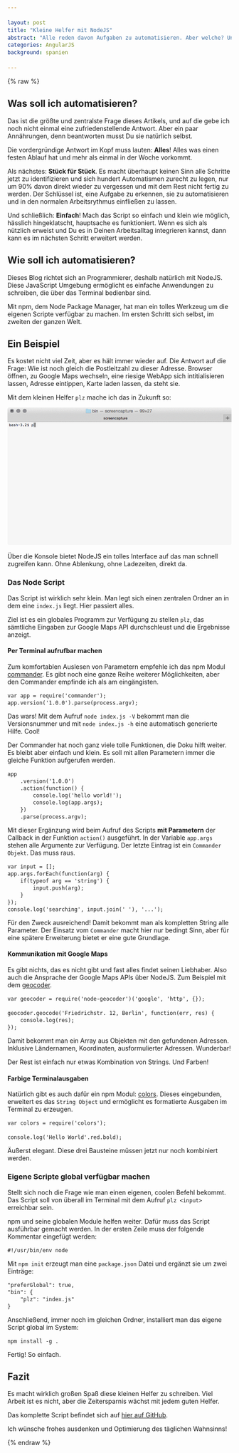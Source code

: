 ```yaml
---

layout: post
title: "Kleine Helfer mit NodeJS"
abstract: "Alle reden davon Aufgaben zu automatisieren. Aber welche? Und vor allem wie? Als JavaScript Entwickler hat man mit NodeJS ein mächtiges Werkzeug an der Hand mit dem fast alles realisierbar wird."
categories: AngularJS
background: spanien

---
```

{% raw %}


## Was soll ich automatisieren?

Das ist die größte und zentralste Frage dieses Artikels, und auf die gebe ich noch nicht einmal eine zufriedenstellende Antwort. Aber ein paar Annährungen, denn beantworten musst Du sie natürlich selbst.

Die vordergründige Antwort im Kopf muss lauten: **Alles**! Alles was einen festen Ablauf hat und mehr als einmal in der Woche vorkommt.

Als nächstes: **Stück für Stück**. Es macht überhaupt keinen Sinn alle Schritte jetzt zu identifizieren und sich hundert Automatismen zurecht zu legen, nur um 90% davon direkt wieder zu vergessen und mit dem Rest nicht fertig zu werden. Der Schlüssel ist, eine Aufgabe zu erkennen, sie zu automatisieren und in den normalen Arbeitsrythmus einfließen zu lassen.

Und schließlich: **Einfach**! Mach das Script so einfach und klein wie möglich, hässlich hingeklatscht, hauptsache es funktioniert. Wenn es sich als nützlich erweist und Du es in Deinen Arbeitsalltag integrieren kannst, dann kann es im nächsten Schritt erweitert werden.


## Wie soll ich automatisieren?

Dieses Blog richtet sich an Programmierer, deshalb natürlich mit NodeJS. Diese JavaScript Umgebung ermöglicht es einfache Anwendungen zu schreiben, die über das Terminal bedienbar sind.

Mit npm, dem Node Package Manager, hat man ein tolles Werkzeug um die eigenen Scripte verfügbar zu machen. Im ersten Schritt sich selbst, im zweiten der ganzen Welt.


## Ein Beispiel

Es kostet nicht viel Zeit, aber es hält immer wieder auf. Die Antwort auf die Frage: Wie ist noch gleich die Postleitzahl zu dieser Adresse. Browser öffnen, zu Google Maps wechseln, eine riesige WebApp sich intitialisieren lassen, Adresse eintippen, Karte laden lassen, da steht sie.

Mit dem kleinen Helfer `plz` mache ich das in Zukunft so:

<img src="/img/plz.gif">

Über die Konsole bietet NodeJS ein tolles Interface auf das man schnell zugreifen kann. Ohne Ablenkung, ohne Ladezeiten, direkt da.


### Das Node Script

Das Script ist wirklich sehr klein. Man legt sich einen zentralen Ordner an in dem eine `index.js` liegt. Hier passiert alles.

Ziel ist es ein globales Programm zur Verfügung zu stellen `plz`, das sämtliche Eingaben zur Google Maps API durchschleust und die Ergebnisse anzeigt.


#### Per Terminal aufrufbar machen

Zum komfortablen Auslesen von Parametern empfehle ich das npm Modul [commander](https://www.npmjs.com/package/commander). Es gibt noch eine ganze Reihe weiterer Möglichkeiten, aber den Commander empfinde ich als am eingängisten.

	var app = require('commander');
	app.version('1.0.0').parse(process.argv);

Das wars! Mit dem Aufruf `node index.js -V` bekommt man die Versionsnummer und mit `node index.js -h` eine automatisch generierte Hilfe. Cool!

Der Commander hat noch ganz viele tolle Funktionen, die Doku hilft weiter. Es bleibt aber einfach und klein. Es soll mit allen Parametern immer die gleiche Funktion aufgerufen werden.

	app
		.version('1.0.0')
		.action(function() {
			console.log('hello world!');
			console.log(app.args);
		})
		.parse(process.argv);

Mit dieser Ergänzung wird beim Aufruf des Scripts **mit Parametern** der Callback in der Funktion `action()` ausgeführt. In der Variable `app.args` stehen alle Argumente zur Verfügung. Der letzte Eintrag ist ein `Commander Objekt`. Das muss raus.

	var input = [];
	app.args.forEach(function(arg) {
		if(typeof arg == 'string') {
			input.push(arg);
		}
	});
	console.log('searching', input.join(' '), '...');

Für den Zweck ausreichend! Damit bekommt man als kompletten String alle Parameter. Der Einsatz vom `Commander` macht hier nur bedingt Sinn, aber für eine spätere Erweiterung bietet er eine gute Grundlage.


#### Kommunikation mit Google Maps

Es gibt nichts, das es nicht gibt und fast alles findet seinen Liebhaber. Also auch die Ansprache der Google Maps APIs über NodeJS. Zum Beispiel mit dem [geocoder](https://www.npmjs.com/package/geocoder).

	var geocoder = require('node-geocoder')('google', 'http', {});

	geocoder.geocode('Friedrichstr. 12, Berlin', function(err, res) {
		console.log(res);
	});

Damit bekommt man ein Array aus Objekten mit den gefundenen Adressen. Inklusive Ländernamen, Koordinaten, ausformulierter Adressen. Wunderbar!

Der Rest ist einfach nur etwas Kombination von Strings. Und Farben!


#### Farbige Terminalausgaben

Natürlich gibt es auch dafür ein npm Modul: [colors](https://www.npmjs.com/package/colors). Dieses eingebunden, erweitert es das `String Object` und ermöglicht es formatierte Ausgaben im Terminal zu erzeugen.

	var colors = require('colors');

	console.log('Hello World'.red.bold);

Äußerst elegant. Diese drei Bausteine müssen jetzt nur noch kombiniert werden.


### Eigene Scripte global verfügbar machen

Stellt sich noch die Frage wie man einen eigenen, coolen Befehl bekommt. Das Script soll von überall im Terminal mit dem Aufruf `plz <input>` erreichbar sein.

npm und seine globalen Module helfen weiter. Dafür muss das Script ausführbar gemacht werden. In der ersten Zeile muss der folgende Kommentar eingefügt werden:

	#!/usr/bin/env node

Mit `npm init` erzeugt man eine `package.json` Datei und ergänzt sie um zwei Einträge:
	
	"preferGlobal": true,
	"bin": {
		"plz": "index.js"
	}

Anschließend, immer noch im gleichen Ordner, installiert man das eigene Script global im System:

	npm install -g .

Fertig! So einfach.


## Fazit

Es macht wirklich großen Spaß diese kleinen Helfer zu schreiben. Viel Arbeit ist es nicht, aber die Zeitersparnis wächst mit jedem guten Helfer.

Das komplette Script befindet sich auf [hier auf GitHub](https://github.com/lunow/plz).

Ich wünsche frohes ausdenken und Optimierung des täglichen Wahnsinns!

{% endraw %}